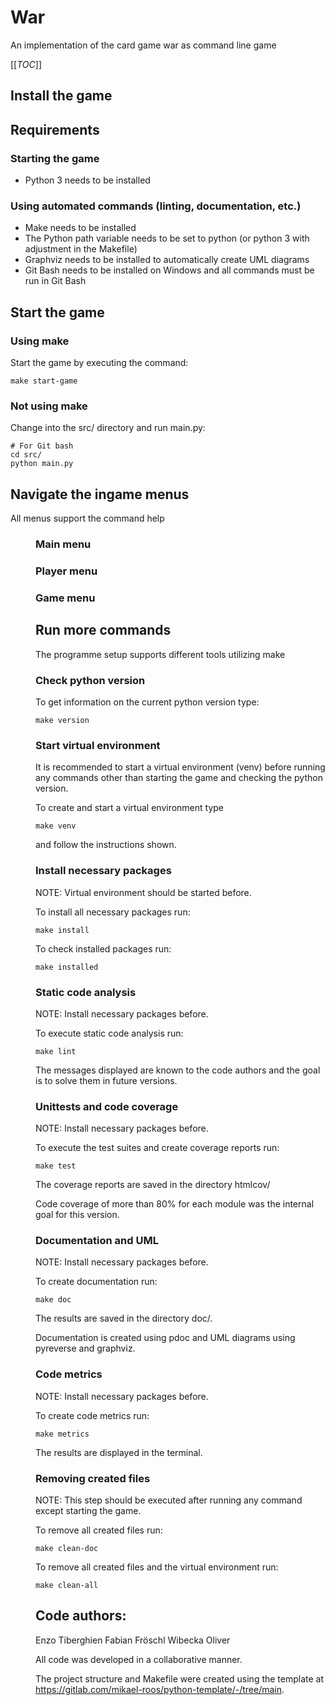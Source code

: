 War
=================

An implementation of the card game war as command line game

[[_TOC_]]


Install the game
--------------------


Requirements
--------------------

### Starting the game
* Python 3 needs to be installed

### Using automated commands (linting, documentation, etc.)
* Make needs to be installed
* The Python path variable needs to be set to python (or python 3 with adjustment in the Makefile)
* Graphviz needs to be installed to automatically create UML diagrams
* Git Bash needs to be installed on Windows and all commands must be run in Git Bash


Start the game
-----------------
### Using make

Start the game by executing the command:
```
make start-game
```

### Not using make

Change into the src/ directory and run main.py:
```
# For Git bash
cd src/
python main.py
```


Navigate the ingame menus
-----------------

All menus support the command help <menu option>

### Main menu


### Player menu


### Game menu




Run more commands
------------------
The programme setup supports different tools utilizing make

### Check python version

To get information on the current python version type:
```
make version
```


### Start virtual environment

It is recommended to start a virtual environment (venv) before running any commands other than starting the game and checking the python version.

To create and start a virtual environment type
```
make venv
```
and follow the instructions shown.

### Install necessary packages

NOTE: Virtual environment should be started before.

To install all necessary packages run:
```
make install
```

To check installed packages run:
```
make installed
```


### Static code analysis
NOTE: Install necessary packages before.

To execute static code analysis run:
```
make lint
```

The messages displayed are known to the code authors and the goal is to solve them in future versions.


### Unittests and code coverage
NOTE: Install necessary packages before.

To execute the test suites and create coverage reports run:
```
make test
```

The coverage reports are saved in the directory htmlcov/

Code coverage of more than 80% for each module was the internal goal for this version.


### Documentation and UML
NOTE: Install necessary packages before.

To create documentation run:
```
make doc
```

The results are saved in the directory doc/.

Documentation is created using pdoc and UML diagrams using pyreverse and graphviz.


### Code metrics
NOTE: Install necessary packages before.

To create code metrics run:
```
make metrics
```

The results are displayed in the terminal.


### Removing created files
NOTE: This step should be executed after running any command except starting the game.

To remove all created files run:
```
make clean-doc
```

To remove all created files and the virtual environment run:
```
make clean-all
```




Code authors:
-------------------
Enzo Tiberghien
Fabian Fröschl
Wibecka Oliver

All code was developed in a collaborative manner.

The project structure and Makefile were created using the template at https://gitlab.com/mikael-roos/python-template/-/tree/main.